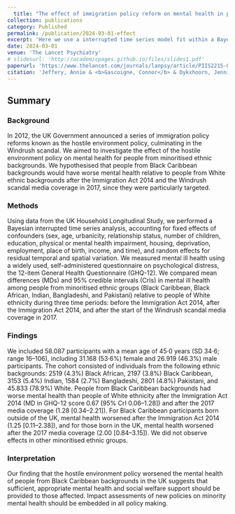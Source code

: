 ```yaml
---
  title: "The effect of immigration policy reform on mental health in people from minoritised ethnic groups in England: an interrupted time series analysis of longitudinal data from the UK Household Longitudinal Study cohort"
collection: publications
category: Published
permalink: /publication/2024-03-01-effect
excerpt: 'Here we use a interrupted time series model fit within a Bayesian hierarchical model to evaluate the effect of the immigration policy reform on minoritised ethnic groups in England.'
date: 2024-03-01
venue: 'The Lancet Psychiatry'
# slidesurl: 'http://academicpages.github.io/files/slides1.pdf'
paperurl: 'https://www.thelancet.com/journals/lanpsy/article/PIIS2215-0366(23)00412-1/fulltext'
citation: 'Jeffery, Annie & <b>Gascoigne, Connor</b> & Dykxhoorn, Jennifer & Blangiardo, Marta & Geneletti, Sara & Baio, Gianluca & Kirkbride, James B. (2024). &quot;The effect of immigration policy reform on mental health in people from minoritised ethnic groups in England: an interrupted time series analysis of longitudinal data from the UK Household Longitudinal Study cohort.&quot; <i>The Lancet Psychiatry</i>. 11(3).'
---
```


## Summary

### Background

In 2012, the UK Government announced a series of immigration policy reforms known as the hostile environment policy, culminating in the Windrush scandal. We aimed to investigate the effect of the hostile environment policy on mental health for people from minoritised ethnic backgrounds. We hypothesised that people from Black Caribbean backgrounds would have worse mental health relative to people from White ethnic backgrounds after the Immigration Act 2014 and the Windrush scandal media coverage in 2017, since they were particularly targeted.

### Methods

Using data from the UK Household Longitudinal Study, we performed a Bayesian interrupted time series analysis, accounting for fixed effects of confounders (sex, age, urbanicity, relationship status, number of children, education, physical or mental health impairment, housing, deprivation, employment, place of birth, income, and time), and random effects for residual temporal and spatial variation. We measured mental ill health using a widely used, self-administered questionnaire on psychological distress, the 12-item General Health Questionnaire (GHQ-12). We compared mean differences (MDs) and 95% credible intervals (CrIs) in mental ill health among people from minoritised ethnic groups (Black Caribbean, Black African, Indian, Bangladeshi, and Pakistani) relative to people of White ethnicity during three time periods: before the Immigration Act 2014, after the Immigration Act 2014, and after the start of the Windrush scandal media coverage in 2017.

### Findings

We included 58.087 participants with a mean age of 45·0 years (SD 34·6; range 16–106), including 31.168 (53·6%) female and 26.919 (46.3%) male participants. The cohort consisted of individuals from the following ethnic backgrounds: 2519 (4.3%) Black African, 2197 (3.8%) Black Caribbean, 3153 (5.4%) Indian, 1584 (2.7%) Bangladeshi, 2801 (4.8%) Pakistani, and 45.833 (78.9%) White. People from Black Caribbean backgrounds had worse mental health than people of White ethnicity after the Immigration Act 2014 (MD in GHQ-12 score 0.67 [95% CrI 0.06–1.28]) and after the 2017 media coverage (1.28 [0.34–2.21]). For Black Caribbean participants born outside of the UK, mental health worsened after the Immigration Act 2014 (1.25 [0.11–2.38]), and for those born in the UK, mental health worsened after the 2017 media coverage (2.00 [0.84–3.15]). We did not observe effects in other minoritised ethnic groups.

### Interpretation

Our finding that the hostile environment policy worsened the mental health of people from Black Caribbean backgrounds in the UK suggests that sufficient, appropriate mental health and social welfare support should be provided to those affected. Impact assessments of new policies on minority mental health should be embedded in all policy making.
